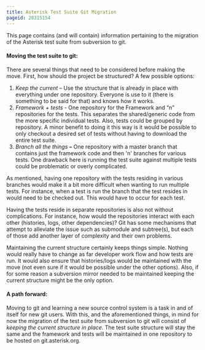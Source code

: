 ```yaml
---
title: Asterisk Test Suite Git Migration
pageid: 28315154
---
```


This page contains (and will contain) information pertaining to the migration of the Asterisk test suite from subversion to git.

#### Moving the test suite to git:

There are several things that need to be considered before making the move. First, how should the project be structured? A few possible options:

1. *Keep the current* – Use the structure that is already in place with everything under one repository. Everyone is use to it (there is something to be said for that) and knows how it works.
2. *Framework + tests* - One repository for the Framework and “n” repositories for the tests. This separates the shared/generic code from the more specific individual tests. Also, tests could be grouped by repository. A minor benefit to doing it this way is it would be possible to only checkout a desired set of tests without having to download the entire test suite.
3. *Branch all the things*   **–**  One repository with a master branch that contains just the framework code and then 'n' branches for various tests. One drawback here is running the test suite against multiple tests could be problematic or overly complicated.

As mentioned, having one repository with the tests residing in various branches would make it a bit more difficult when wanting to run multiple tests. For instance, when a test is run the branch that the test resides in would need to be checked out. This would have to occur for each test.

Having the tests reside in separate repositories is also not without complications. For instance, how would the repositories interact with each other (histories, logs, other dependencies)? Git has some mechanisms that attempt to alleviate the issue such as submodule and subtree(s), but each of those add another layer of complexity and their own problems.

Maintaining the current structure certainly keeps things simple. Nothing would really have to change as far developer work flow and how tests are run. It would also ensure that histories/logs would be maintained with the move (not even sure if it would be possible under the other options). Also, if for some reason a subversion mirror needed to be maintained keeping the current structure might be the only option.

#### A path forward:

Moving to git and learning a new source control system is a task in and of itself for new git users. With this, and the aforementioned things, in mind for now the migration of the test suite from subversion to git will consist of *keeping the current structure in place*. The test suite structure will stay the same and the framework and tests will be maintained in one repository to be hosted on git.asterisk.org.
